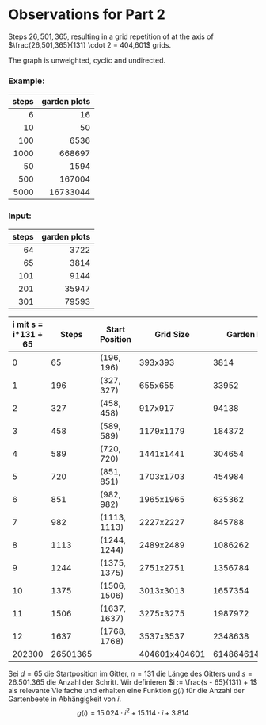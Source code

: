 # Observations for Part 2

Steps $26,501,365$, resulting in a grid repetition of at the axis of 
$\frac{26,501,365}{131} \cdot 2 = 404,601$ grids.

The graph is unweighted, cyclic and undirected.

### Example:

| steps | garden plots | 
|------:|-------------:|
|     6 |           16 |
|    10 |           50 |
|   100 |         6536 |
|  1000 |       668697 |
|    50 |         1594 |
|   500 |       167004 |
|  5000 |     16733044 | 

### Input:

| steps | garden plots | 
|------:|-------------:|
|    64 |         3722 |
|    65 |         3814 |
|   101 |         9144 |
|   201 |        35947 |
|   301 |        79593 |


| i mit s = i*131 + 65 | Steps    | Start Position | Grid Size     | Garden Plots     |
|----------------------|----------|----------------|---------------|------------------|
| 0                    | 65       | (196, 196)     | 393x393       | 3814             |
| 1                    | 196      | (327, 327)     | 655x655       | 33952            |
| 2                    | 327      | (458, 458)     | 917x917       | 94138            |
| 3                    | 458      | (589, 589)     | 1179x1179     | 184372           |
| 4                    | 589      | (720, 720)     | 1441x1441     | 304654           |
| 5                    | 720      | (851, 851)     | 1703x1703     | 454984           |
| 6                    | 851      | (982, 982)     | 1965x1965     | 635362           |
| 7                    | 982      | (1113, 1113)   | 2227x2227     | 845788           |
| 8                    | 1113     | (1244, 1244)   | 2489x2489     | 1086262          |
| 9                    | 1244     | (1375, 1375)   | 2751x2751     | 1356784          |
| 10                   | 1375     | (1506, 1506)   | 3013x3013     | 1657354          |
| 11                   | 1506     | (1637, 1637)   | 3275x3275     | 1987972          |
| 12                   | 1637     | (1768, 1768)   | 3537x3537     | 2348638          |
| 202300               | 26501365 |                | 404601x404601 | 614864614526014  |


Sei $d=65$ die Startposition im Gitter, $n=131$ die Länge des Gitters und $s=26.501.365$ die Anzahl der Schritt.
Wir definieren $i := \frac{s - 65}{131} + 1$ als relevante Vielfache und erhalten eine Funktion $g(i)$ für die Anzahl der Gartenbeete in Abhängigkeit von $i$.
$$g(i) = 15.024 \cdot i^2 + 15.114 \cdot i + 3.814$$